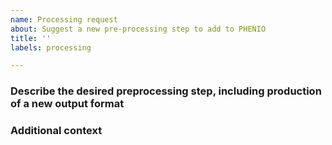 ```yaml
---
name: Processing request
about: Suggest a new pre-processing step to add to PHENIO
title: ''
labels: processing

---
```

### Describe the desired preprocessing step, including production of a new output format

### Additional context
